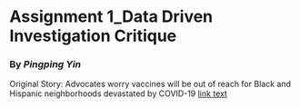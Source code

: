 # Assignment 1_Data Driven Investigation Critique
### By *Pingping Yin* 
Original Story: Advocates worry vaccines will be out of reach for Black and Hispanic neighborhoods devastated by COVID-19  [link text](https://www.texastribune.org/2021/01/09/texas-coronavirus-vaccine-racial-inequality/)
